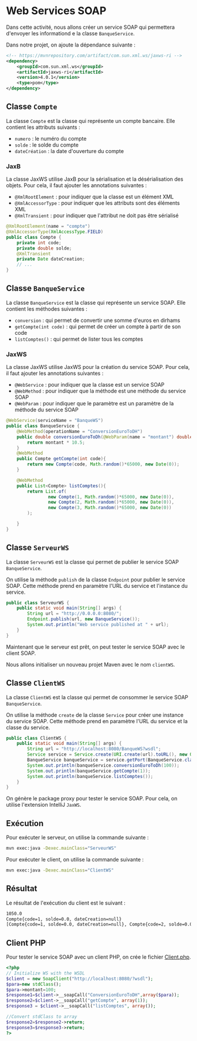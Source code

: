 # Web Services SOAP

Dans cette activité, nous allons créer un service SOAP qui permettera d'envoyer les informationd e la classe `BanqueService`.

Dans notre projet, on ajoute la dépendance suivante :

```xml
<!-- https://mvnrepository.com/artifact/com.sun.xml.ws/jaxws-ri -->
<dependency>
    <groupId>com.sun.xml.ws</groupId>
    <artifactId>jaxws-ri</artifactId>
    <version>4.0.1</version>
    <type>pom</type>
</dependency>
```

## Classe `Compte`
La classe `Compte` est la classe qui représente un compte bancaire. Elle contient les attributs suivants :

* `numero` : le numéro du compte
* `solde` : le solde du compte
* `dateCréation` : la date d'ouverture du compte

### JaxB
La classe JaxWS utilise JaxB pour la sérialisation et la désérialisation des objets. Pour cela, il faut ajouter les annotations suivantes :

* `@XmlRootElement` : pour indiquer que la classe est un élément XML
* `@XmlAccessorType` : pour indiquer que les attributs sont des éléments XML
* `@XmlTransient` : pour indiquer que l'attribut ne doit pas être sérialisé

```java
@XmlRootElement(name = "compte")
@XmlAccessorType(XmlAccessType.FIELD)
public class Compte {
    private int code;
    private double solde;
    @XmlTransient
    private Date dateCreation;
    // ...  
}
```

## Classe `BanqueService`
La classe `BanqueService` est la classe qui représente un service SOAP. Elle contient les méthodes suivantes :

* `conversion` : qui permet de convertir une somme d'euros en dirhams
* `getCompte(int code)` : qui permet de créer un compte à partir de son code
* `listComptes()` : qui permet de lister tous les comptes

### JaxWS
La classe JaxWS utilise JaxWS pour la création du service SOAP. Pour cela, il faut ajouter les annotations suivantes :

* `@WebService` : pour indiquer que la classe est un service SOAP
* `@WebMethod` : pour indiquer que la méthode est une méthode du service SOAP
* `@WebParam` : pour indiquer que le paramètre est un paramètre de la méthode du service SOAP

```java
@WebService(serviceName = "BanqueWS")
public class BanqueService {
    @WebMethod(operationName = "ConversionEuroToDH")
    public double conversionEuroToDh(@WebParam(name = "montant") double montant) {
        return montant * 10.5;
    }
    @WebMethod
    public Compte getCompte(int code){
        return new Compte(code, Math.random()*65000, new Date(0));
    }

    @WebMethod
    public List<Compte> listComptes(){
        return List.of(
                new Compte(1, Math.random()*65000, new Date(0)),
                new Compte(2, Math.random()*65000, new Date(0)),
                new Compte(3, Math.random()*65000, new Date(0))
        );

    }
}
```

## Classe `ServeurWS`
La classe `ServeurWS` est la classe qui permet de publier le service SOAP `BanqueService`. 

On utilise la méthode `publish` de la classe `Endpoint` pour publier le service SOAP. Cette méthode prend en paramètre l'URL du service et l'instance du service.

```java
public class ServeurWS {
    public static void main(String[] args) {
        String url = "http://0.0.0.0:8080/";
        Endpoint.publish(url, new BanqueService());
        System.out.println("Web service published at " + url);
    }
}
```

Maintenant que le serveur est prêt, on peut tester le service SOAP avec le client SOAP.

Nous allons initialiser un nouveau projet Maven avec le nom `clientWS`.

## Classe `ClientWS`
La classe `ClientWS` est la classe qui permet de consommer le service SOAP `BanqueService`.

On utilise la méthode `create` de la classe `Service` pour créer une instance du service SOAP. Cette méthode prend en paramètre l'URL du service et la classe du service.

```java
public class ClientWS {
    public static void main(String[] args) {
        String url = "http://localhost:8080/BanqueWS?wsdl";
        Service service = Service.create(URI.create(url).toURL(), new QName("http://ws/", "BanqueWS"));
        BanqueService banqueService = service.getPort(BanqueService.class);
        System.out.println(banqueService.conversionEuroToDh(100));
        System.out.println(banqueService.getCompte(1));
        System.out.println(banqueService.listComptes());
    }
}
```

On génère le package proxy pour tester le service SOAP. Pour cela, on utilise l'extension IntelliJ `JaxWS`.

## Exécution
Pour exécuter le serveur, on utilise la commande suivante :

```bash
mvn exec:java -Dexec.mainClass="ServeurWS"
```

Pour exécuter le client, on utilise la commande suivante :

```bash
mvn exec:java -Dexec.mainClass="ClientWS"
```

## Résultat
Le résultat de l'exécution du client est le suivant :

```bash
1050.0
Compte{code=1, solde=0.0, dateCreation=null}
[Compte{code=1, solde=0.0, dateCreation=null}, Compte{code=2, solde=0.0, dateCreation=null}, Compte{code=3, solde=0.0, dateCreation=null}]
```

## Client PHP
Pour tester le service SOAP avec un client PHP, on crée le fichier [Client.php](./ClientSOAP/Client.php).

```php
<?php
// Initialize WS with the WSDL
$client = new SoapClient("http://localhost:8080/?wsdl");
$para=new stdClass();
$para->montant=100;
$response1=$client->__soapCall("ConversionEuroToDH",array($para));
$response2=$client->__soapCall("getCompte", array(1));
$response3 = $client->__soapCall("listComptes", array());

//Convert stdClass to array
$response2=$response2->return;
$response3=$response3->return;
?>
```










